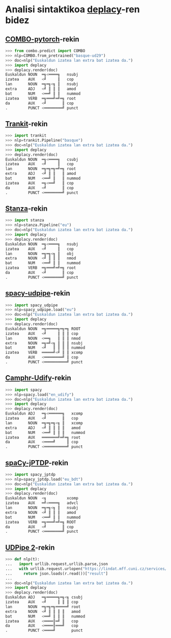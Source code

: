 # Analisi sintaktikoa [deplacy](https://koichiyasuoka.github.io/deplacy/)-ren bidez

## [COMBO-pytorch](https://gitlab.clarin-pl.eu/syntactic-tools/combo)-rekin

```py
>>> from combo.predict import COMBO
>>> nlp=COMBO.from_pretrained("basque-ud29")
>>> doc=nlp("Euskaldun izatea lan extra bat izatea da.")
>>> import deplacy
>>> deplacy.render(doc)
Euskaldun NOUN  ═╗<════╗   nsubj
izatea    AUX   <╝     ║   cop
lan       NOUN  ═╗═╗<╗ ║   nsubj
extra     ADJ   <╝ ║ ║ ║   amod
bat       NUM   <══╝ ║ ║   nummod
izatea    VERB  ═╗═══╝═╝═╗ root
da        AUX   <╝       ║ cop
.         PUNCT <════════╝ punct
```

## [Trankit](https://github.com/nlp-uoregon/trankit)-rekin

```py
>>> import trankit
>>> nlp=trankit.Pipeline("basque")
>>> doc=nlp("Euskaldun izatea lan extra bat izatea da.")
>>> import deplacy
>>> deplacy.render(doc)
Euskaldun NOUN  ═╗<════╗   csubj
izatea    AUX   <╝     ║   cop
lan       NOUN  ═╗═╗═╗═╝═╗ root
extra     ADJ   <╝ ║ ║   ║ amod
bat       NUM   <══╝ ║   ║ nummod
izatea    AUX   ═╗<══╝   ║ cop
da        AUX   <╝       ║ cop
.         PUNCT <════════╝ punct
```

## [Stanza](https://stanfordnlp.github.io/stanza)-rekin

```py
>>> import stanza
>>> nlp=stanza.Pipeline("eu")
>>> doc=nlp("Euskaldun izatea lan extra bat izatea da.")
>>> import deplacy
>>> deplacy.render(doc)
Euskaldun NOUN  ═╗<════╗   nsubj
izatea    AUX   <╝     ║   cop
lan       NOUN  ═╗═╗<╗ ║   obj
extra     NOUN  <╝ ║ ║ ║   nmod
bat       NUM   <══╝ ║ ║   nummod
izatea    VERB  ═╗═══╝═╝═╗ root
da        AUX   <╝       ║ cop
.         PUNCT <════════╝ punct
```

## [spacy-udpipe](https://github.com/TakeLab/spacy-udpipe)-rekin

```py
>>> import spacy_udpipe
>>> nlp=spacy_udpipe.load("eu")
>>> doc=nlp("Euskaldun izatea lan extra bat izatea da.")
>>> import deplacy
>>> deplacy.render(doc)
Euskaldun NOUN  ═╗═════╗═╗═╗ ROOT
izatea    AUX   <╝     ║ ║ ║ cop
lan       NOUN  <══╗   ║ ║ ║ nmod
extra     NOUN  ═╗═╝<╗ ║ ║ ║ nsubj
bat       NUM   <╝   ║ ║ ║ ║ nummod
izatea    VERB  ═════╝<╝ ║ ║ xcomp
da        AUX   <════════╝ ║ cop
.         PUNCT <══════════╝ punct
```

## [Camphr-Udify](https://camphr.readthedocs.io/en/stable/notes/udify.html)-rekin

```py
>>> import spacy
>>> nlp=spacy.load("en_udify")
>>> doc=nlp("Euskaldun izatea lan extra bat izatea da.")
>>> import deplacy
>>> deplacy.render(doc)
Euskaldun ADJ   ═╗<══════╗   xcomp
izatea    AUX   <╝       ║   cop
lan       NOUN  ═╗═╗═╗<╗ ║   xcomp
extra     ADJ   <╝ ║ ║ ║ ║   amod
bat       NUM   <══╝ ║ ║ ║   nummod
izatea    AUX   ═══════╝═╝═╗ root
da        AUX   <════╝     ║ cop
.         PUNCT <══════════╝ punct
```

## [spaCy-jPTDP](https://github.com/KoichiYasuoka/spaCy-jPTDP)-rekin

```py
>>> import spacy_jptdp
>>> nlp=spacy_jptdp.load("eu_bdt")
>>> doc=nlp("Euskaldun izatea lan extra bat izatea da.")
>>> import deplacy
>>> deplacy.render(doc)
Euskaldun NOUN  <╗         xcomp
izatea    AUX   ═╝<════╗   advcl
lan       NOUN  ═╗═╗<╗ ║   nsubj
extra     NOUN  <╝ ║ ║ ║   amod
bat       NUM   <══╝ ║ ║   nummod
izatea    VERB  ═╗═══╝═╝═╗ ROOT
da        AUX   <╝       ║ cop
.         PUNCT <════════╝ punct
```

## [UDPipe 2](http://ufal.mff.cuni.cz/udpipe/2)-rekin

```py
>>> def nlp(t):
...   import urllib.request,urllib.parse,json
...   with urllib.request.urlopen("https://lindat.mff.cuni.cz/services/udpipe/api/process?model=eu&tokenizer&tagger&parser&data="+urllib.parse.quote(t)) as r:
...     return json.loads(r.read())["result"]
...
>>> doc=nlp("Euskaldun izatea lan extra bat izatea da.")
>>> import deplacy
>>> deplacy.render(doc)
Euskaldun ADJ   ═╗═════╗═╗<╗ csubj
izatea    AUX   <╝     ║ ║ ║ cop
lan       NOUN  ═╗═╗═╗═════╝ root
extra     NOUN  <╝ ║ ║ ║ ║   amod
bat       NUM   <══╝ ║ ║ ║   nummod
izatea    AUX   <════║═╝ ║   cop
da        AUX   <════║═══╝   cop
.         PUNCT <════╝       punct
```

